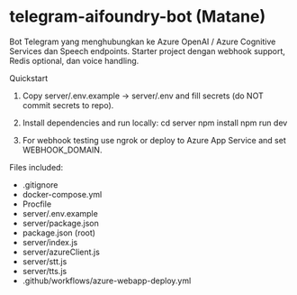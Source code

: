 # telegram-aifoundry-bot (Matane)

Bot Telegram yang menghubungkan ke Azure OpenAI / Azure Cognitive Services dan Speech endpoints. Starter project dengan webhook support, Redis optional, dan voice handling.

Quickstart
1. Copy server/.env.example -> server/.env and fill secrets (do NOT commit secrets to repo).
2. Install dependencies and run locally:
   cd server
   npm install
   npm run dev

3. For webhook testing use ngrok or deploy to Azure App Service and set WEBHOOK_DOMAIN.

Files included:
- .gitignore
- docker-compose.yml
- Procfile
- server/.env.example
- server/package.json
- package.json (root)
- server/index.js
- server/azureClient.js
- server/stt.js
- server/tts.js
- .github/workflows/azure-webapp-deploy.yml